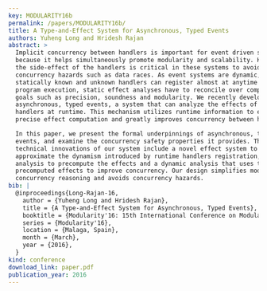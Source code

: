 ```yaml
---
key: MODULARITY16b
permalink: /papers/MODULARITY16b/
title: A Type-and-Effect System for Asynchronous, Typed Events
authors: Yuheng Long and Hridesh Rajan
abstract: >
  Implicit concurrency between handlers is important for event driven systems
  because it helps simultaneously promote modularity and scalability. Knowing
  the side-effect of the handlers is critical in these systems to avoid
  concurrency hazards such as data races. As event systems are dynamic, because
  statically known and unknown handlers can register almost at anytime during
  program execution, static effect analyses have to reconcile over competing
  goals such as precision, soundness and modularity. We recently developed
  asynchronous, typed events, a system that can analyze the effects of the
  handlers at runtime. This mechanism utilizes runtime information to enable
  precise effect computation and greatly improves concurrency between handlers.

  In this paper, we present the formal underpinnings of asynchronous, typed
  events, and examine the concurrency safety properties it provides. The
  technical innovations of our system include a novel effect system to soundly
  approximate the dynamism introduced by runtime handlers registration, a static
  analysis to precompute the effects and a dynamic analysis that uses the
  precomputed effects to improve concurrency. Our design simplifies modular
  concurrency reasoning and avoids concurrency hazards.
bib: |
  @inproceedings{Long-Rajan-16,
    author = {Yuheng Long and Hridesh Rajan},
    title = {A Type-and-Effect System for Asynchronous, Typed Events},
    booktitle = {Modularity'16: 15th International Conference on Modularity},
    series = {Modularity'16},
    location = {Malaga, Spain},
    month = {March},
    year = {2016},
  }
kind: conference
download_link: paper.pdf
publication_year: 2016
---
```

